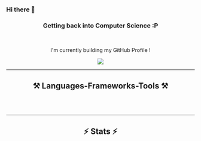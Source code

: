 ### Hi there 👋
</h1>

<h3 align="center">Getting back into Computer Science :P </h3>

<br/>

<div align="center">
 
I'm currently building my GitHub Profile !
 


 </div>
 
<div align="center"> 

  <a href="https://www.linkedin.com/in/thiviyan-parameswaran-01a829213" target="_blank">
    <img src="https://img.shields.io/badge/LinkedIn-0077B5?style=for-the-badge&logo=linkedin&logoColor=white" target="_blank" />
  </a>

</div>

 <hr/>
 
<h2 align="center">⚒️ Languages-Frameworks-Tools ⚒️</h2>
<br/>
<div align="center">

</div>

<br/>
<hr/>
<h2 align="center">⚡ Stats ⚡</h2>
<br>
<div align=center>
 
</div>
